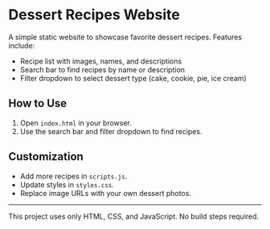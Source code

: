 # Dessert Recipes Website

A simple static website to showcase favorite dessert recipes. Features include:
- Recipe list with images, names, and descriptions
- Search bar to find recipes by name or description
- Filter dropdown to select dessert type (cake, cookie, pie, ice cream)

## How to Use
1. Open `index.html` in your browser.
2. Use the search bar and filter dropdown to find recipes.

## Customization
- Add more recipes in `scripts.js`.
- Update styles in `styles.css`.
- Replace image URLs with your own dessert photos.

---

This project uses only HTML, CSS, and JavaScript. No build steps required.
